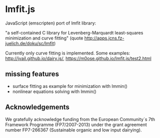 lmfit.js
========

JavaScript (emscripten) port of lmfit library:

"a self-contained C library for Levenberg-Marquardt least-squares minimization and curve fitting" (quote http://apps.jcns.fz-juelich.de/doku/sc/lmfit)

Currently only curve fitting is implemented. Some examples: http://jvail.github.io/dairy.js/,  https://m0ose.github.io/lmfit.js/test2.html

## missing features

- surface fitting as example for minimization with lmmin()
- nonlinear equations solving with lmmin()

## Acknowledgements

We gratefully acknowledge funding from the European Community´s 7th Framework Programme (FP7/2007-2013) under the grant 
agreement number FP7-266367 (Sustainable organic and low input dairying).

